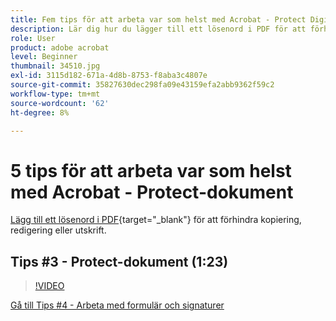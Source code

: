 ```yaml
---
title: Fem tips för att arbeta var som helst med Acrobat - Protect Digital Documents
description: Lär dig hur du lägger till ett lösenord i PDF för att förhindra kopiering, redigering eller utskrift
role: User
product: adobe acrobat
level: Beginner
thumbnail: 34510.jpg
exl-id: 3115d182-671a-4d8b-8753-f8aba3c4807e
source-git-commit: 35827630dec298fa09e43159efa2abb9362f59c2
workflow-type: tm+mt
source-wordcount: '62'
ht-degree: 8%

---
```


# 5 tips för att arbeta var som helst med Acrobat - Protect-dokument

[Lägg till ett lösenord i PDF](https://www.adobe.com/se/acrobat/online/password-protect-pdf.html){target=&quot;_blank&quot;} för att förhindra kopiering, redigering eller utskrift.

## Tips #3 - Protect-dokument (1:23)

>[!VIDEO](https://video.tv.adobe.com/v/34510?hidetitle=true)

[Gå till Tips #4 - Arbeta med formulär och signaturer](work-with-forms-and-signatures.md)